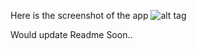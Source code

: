 Here is the screenshot of the app
![alt tag](http://i.imgur.com/3IcucKK.png)

Would update Readme Soon..
